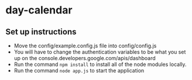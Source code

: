 # day-calendar
## Set up instructions
* Move the config/example.config.js file into config/config.js
* You will have to change the authentication variables to be what you set up on the console.developers.google.com/apis/dashboard
* Run the command `npm install` to install all of the node modules locally.
* Run the command `node app.js` to start the application
